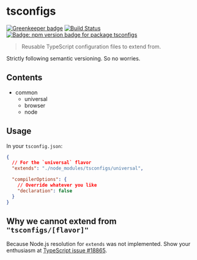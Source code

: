 # tsconfigs

[![Greenkeeper badge](https://badges.greenkeeper.io/mightyiam/tsconfigs.svg)](https://greenkeeper.io/)
[![Build Status](https://travis-ci.org/mightyiam/tsconfigs.svg?branch=master)](https://travis-ci.org/mightyiam/tsconfigs)
[![Badge: npm version badge for package `tsconfigs`](https://img.shields.io/npm/v/tsconfigs.svg)](https://www.npmjs.com/package/tsconfigs)

> Reusable TypeScript configuration files to extend from.

Strictly following semantic versioning. So no worries.

## Contents

- common
  - universal
  - browser
  - node

## Usage

In your `tsconfig.json`:

```json
{
  // For the `universal` flavor
  "extends": "./node_modules/tsconfigs/universal",

  "compilerOptions": {
    // Override whatever you like
    "declaration": false
  }
}
```

## Why we cannot extend from `"tsconfigs/[flavor]"`

Because Node.js resolution for `extends` was not implemented. Show your enthusiasm at [TypeScript issue #18865](https://github.com/Microsoft/TypeScript/issues/18865).
